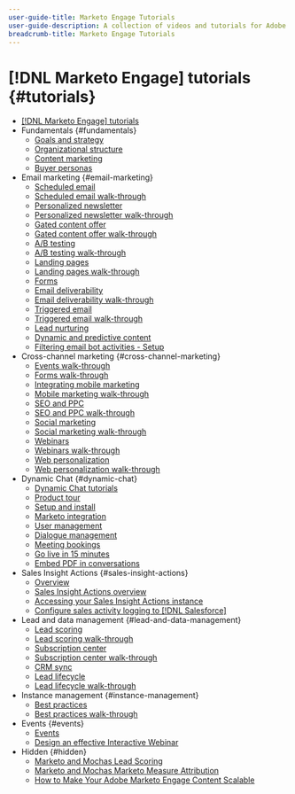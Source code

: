 ```yaml
---
user-guide-title: Marketo Engage Tutorials
user-guide-description: A collection of videos and tutorials for Adobe Marketo Engage.
breadcrumb-title: Marketo Engage Tutorials
---
```


# [!DNL Marketo Engage] tutorials {#tutorials}

+ [[!DNL Marketo Engage] tutorials](overview.md)
+ Fundamentals {#fundamentals}
  + [Goals and strategy](fundamentals/goals-and-strategy-learn.md)
  + [Organizational structure](fundamentals/organizational-structure-learn.md)
  + [Content marketing](fundamentals/content-marketing-learn.md)
  + [Buyer personas](fundamentals/buyer-personas-learn.md)
+ Email marketing {#email-marketing}
  + [Scheduled email](email-marketing/scheduled-email-learn.md)
  + [Scheduled email walk-through](email-marketing/scheduled-email-watch.md)
  + [Personalized newsletter](email-marketing/personalized-newsletter-learn.md)
  + [Personalized newsletter walk-through](email-marketing/personalized-newsletter-watch.md)
  + [Gated content offer](email-marketing/gated-content-offer-learn.md)
  + [Gated content offer walk-through](email-marketing/gated-content-offer-watch.md)
  + [A/B testing](email-marketing/ab-testing-learn.md)
  + [A/B testing walk-through](email-marketing/ab-testing-watch.md)
  + [Landing pages ](email-marketing/landing-pages-learn.md)
  + [Landing pages walk-through](email-marketing/landing-pages-watch.md)
  + [Forms](email-marketing/forms-learn.md)
  + [Email deliverability](email-marketing/email-deliverability-learn.md)
  + [Email deliverability walk-through](email-marketing/email-deliverability-watch.md)
  + [Triggered email](email-marketing/triggered-email-learn.md)
  + [Triggered email walk-through](email-marketing/triggered-email-watch.md)
  + [Lead nurturing](email-marketing/lead-nuturing-learn.md)
  + [Dynamic and predictive content](email-marketing/dynamic-and-predictive-content-learn.md)
  + [Filtering email bot activities - Setup](filtering-email-bot-activities/setup.md)  
+ Cross-channel marketing {#cross-channel-marketing}
  + [Events walk-through](events/events-watch.md)
  + [Forms walk-through](email-marketing/forms-watch.md)
  + [Integrating mobile marketing](cross-channel-marketing/mobile-marketing-learn.md)
  + [Mobile marketing walk-through](cross-channel-marketing/mobile-marketing-watch.md)
  + [SEO and PPC](cross-channel-marketing/seo-and-ppc-learn.md)
  + [SEO and PPC walk-through](cross-channel-marketing/seo-and-ppc-watch.md)
  + [Social marketing](cross-channel-marketing/social-marketing-learn.md)
  + [Social marketing walk-through](cross-channel-marketing/social-marketing-watch.md)
  + [Webinars](events/webinar-learn.md)
  + [Webinars walk-through](events/webinar-watch.md)
  + [Web personalization](cross-channel-marketing/web-personalization-learn.md)
  + [Web personalization walk-through](cross-channel-marketing/web-personalization-watch.md)
+ Dynamic Chat {#dynamic-chat}
  + [Dynamic Chat tutorials](dynamic-chat/dynamic-chat-overview.md)
  + [Product tour](dynamic-chat/product-tour.md)
  + [Setup and install](dynamic-chat/setup.md)
  + [Marketo integration](dynamic-chat/marketo-integration.md)
  + [User management](dynamic-chat/user-management.md)
  + [Dialogue management](dynamic-chat/dialogue-management.md)
  + [Meeting bookings](dynamic-chat/meeting-booking.md)
  + [Go live in 15 minutes](dynamic-chat/go-live-in-15-minutes.md)
  + [Embed PDF in conversations](dynamic-chat/document-cloud-integration.md)
+ Sales Insight Actions {#sales-insight-actions}
  + [Overview](sales-insight-actions/overview.md)
  + [Sales Insight Actions overview](sales-insight-actions/sales-insight-actions-overview.md)
  + [Accessing your Sales Insight Actions instance](sales-insight-actions/accessing-your-sales-insight-actions-instance.md)
  + [Configure sales activity logging to [!DNL Salesforce]](sales-insight-actions/configure-sales-activity-logging-to-salesforce.md)
+ Lead and data management {#lead-and-data-management}
  + [Lead scoring](lead-and-data-management/lead-scoring-learn.md)
  + [Lead scoring walk-through](lead-and-data-management/lead-scoring-watch.md)
  + [Subscription center](lead-and-data-management/subscription-center-learn.md)
  + [Subscription center walk-through](lead-and-data-management/subscription-center-watch.md)
  + [CRM sync](lead-and-data-management/crm-sync-learn.md)
  + [Lead lifecycle](lead-and-data-management/lead-lifecycle-learn.md)
  + [Lead lifecycle walk-through](lead-and-data-management/lead-lifecycle-watch.md)
+ Instance management {#instance-management}
  + [Best practices](instance-management/best-practice-learn.md)
  + [Best practices walk-through](instance-management/best-practice-watch.md)
+ Events {#events}
  + [Events](events/events-learn.md)
  + [Design an effective Interactive Webinar](events/design-an-effective-interactive-webinar.md)
+ Hidden {#hidden}
  + [Marketo and Mochas Lead Scoring](event-recordings/marketo-and-mochas/lead-scoring.md)
  + [Marketo and Mochas Marketo Measure Attribution](event-recordings/marketo-and-mochas/attribution.md)
  + [How to Make Your Adobe Marketo Engage Content Scalable](event-recordings/templates-tokens-teamwork.md)